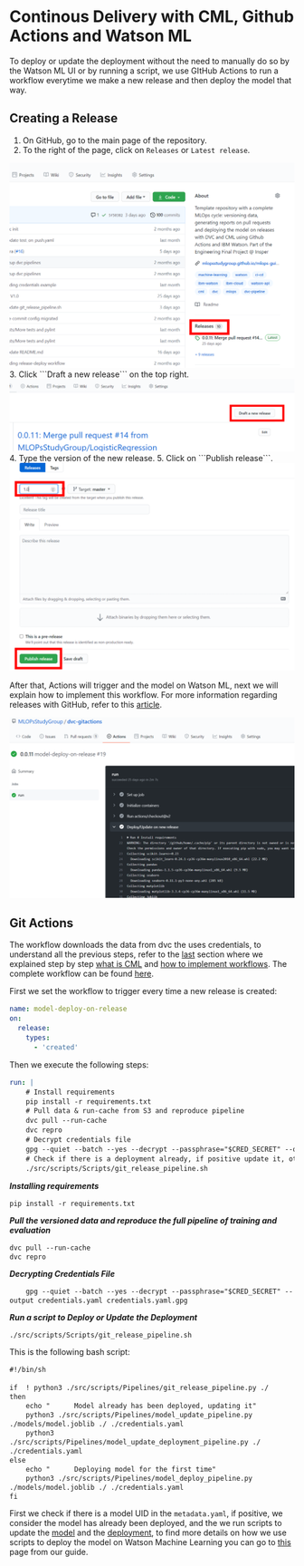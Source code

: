 # Continous Delivery with CML, Github Actions and Watson ML

To deploy or update the deployment without the need to manually do so by the Watson ML UI or by running a script, we use GItHub Actions to run a workflow everytime we make a new release and then deploy the model that way. 

## Creating a Release

1. On GitHub, go to the main page of the repository.
2. To the right of the page, click on ```Releases``` or ```Latest release```.
 <div style="text-align:center"><img src="../../assets/cml_release/Capture1.PNG" alt="drawing" /></div>
3. Click ```Draft a new release``` on the top right.
 <div style="text-align:center"><img src="../../assets/cml_release/Capture2.PNG" alt="drawing" /></div>
4. Type the version of the new release.
5. Click on ```Publish release```.
 <div style="text-align:center"><img src="../../assets/cml_release/Capture3.PNG" alt="drawing" /></div>

After that, Actions will trigger and the model on Watson ML, next we will explain how to implement this workflow. For more information regarding releases with GitHub, refer to this [article](https://docs.github.com/en/github/administering-a-repository/managing-releases-in-a-repository).

 <div style="text-align:center"><img src="../../assets/cml_release/Capture4.PNG" alt="drawing" /></div>

## Git Actions
The workflow downloads the data from dvc the uses credentials, to understand all the previous steps, refer to the [last](https://mlopsstudygroup.github.io/mlops-guide/CICD/cml_testing/#adding-train-and-evaluate-workflow) section where we explained step by step [what is CML](https://mlopsstudygroup.github.io/mlops-guide/CICD/cml_testing/#what-is-cml) and [how to implement workflows](https://mlopsstudygroup.github.io/mlops-guide/CICD/cml_testing/#testing-with-github-actions). The complete workflow can be found [here](https://github.com/MLOPsStudyGroup/dvc-gitactions/blob/master/.github/workflows/deploy_on_release.yaml).

First we set the workflow to trigger every time a new release is created:
```yaml 
name: model-deploy-on-release
on:
  release:
    types: 
      - 'created'
```
Then we execute the following steps:
```yaml
run: |
    # Install requirements
    pip install -r requirements.txt
    # Pull data & run-cache from S3 and reproduce pipeline
    dvc pull --run-cache
    dvc repro
    # Decrypt credentials file
    gpg --quiet --batch --yes --decrypt --passphrase="$CRED_SECRET" --output credentials.yaml credentials.yaml.gpg
    # Check if there is a deployment already, if positive update it, otherwise deploys it for the first time
    ./src/scripts/Scripts/git_release_pipeline.sh 

```

***Installing requirements***
```
pip install -r requirements.txt
```

***Pull the versioned data and reproduce the full pipeline of training and evaluation***
```
dvc pull --run-cache
dvc repro
```

***Decrypting Credentials File***
```
    gpg --quiet --batch --yes --decrypt --passphrase="$CRED_SECRET" --output credentials.yaml credentials.yaml.gpg
```

***Run a script to Deploy or Update the Deployment***
```
./src/scripts/Scripts/git_release_pipeline.sh 
```
This is the following bash script:

    #!/bin/sh

    if  ! python3 ./src/scripts/Pipelines/git_release_pipeline.py ./
    then 
        echo "      Model already has been deployed, updating it"
        python3 ./src/scripts/Pipelines/model_update_pipeline.py ./models/model.joblib ./ ./credentials.yaml
        python3 ./src/scripts/Pipelines/model_update_deployment_pipeline.py ./ ./credentials.yaml
    else    
        echo "      Deploying model for the first time" 
        python3 ./src/scripts/Pipelines/model_deploy_pipeline.py ./models/model.joblib ./ ./credentials.yaml
    fi

First we check if there is a model UID in the ```metadata.yaml```, if positive, we consider the model has already been deployed, and the we run scripts to update the [model](https://github.com/MLOPsStudyGroup/dvc-gitactions/blob/master/src/scripts/Pipelines/model_update_pipeline.py) and the [deployment](https://github.com/MLOPsStudyGroup/dvc-gitactions/blob/master/src/scripts/Pipelines/model_update_deployment_pipeline.py), to find more details on how we use scripts to deploy the model on Watson Machine Learning you can go to [this](https://mlopsstudygroup.github.io/mlops-guide/Deployment/) page from our guide.
